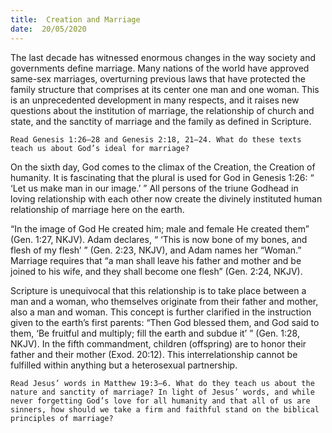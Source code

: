 ```yaml
---
title:  Creation and Marriage
date:  20/05/2020
---
```


The last decade has witnessed enormous changes in the way society and governments define marriage. Many nations of the world have approved same-sex marriages, overturning previous laws that have protected the family structure that comprises at its center one man and one woman. This is an unprecedented development in many respects, and it raises new questions about the institution of marriage, the relationship of church and state, and the sanctity of marriage and the family as defined in Scripture.

`Read Genesis 1:26–28 and Genesis 2:18, 21–24. What do these texts teach us about God’s ideal for marriage?`

On the sixth day, God comes to the climax of the Creation, the Creation of humanity. It is fascinating that the plural is used for God in Genesis 1:26: “ ‘Let us make man in our image.’ ” All persons of the triune Godhead in loving relationship with each other now create the divinely instituted human relationship of marriage here on the earth.

“In the image of God He created him; male and female He created them” (Gen. 1:27, NKJV). Adam declares, “ ‘This is now bone of my bones, and flesh of my flesh’ ” (Gen. 2:23, NKJV), and Adam names her “Woman.” Marriage requires that “a man shall leave his father and mother and be joined to his wife, and they shall become one flesh” (Gen. 2:24, NKJV).

Scripture is unequivocal that this relationship is to take place between a man and a woman, who themselves originate from their father and mother, also a man and woman. This concept is further clarified in the instruction given to the earth’s first parents: “Then God blessed them, and God said to them, ‘Be fruitful and multiply; fill the earth and subdue it’ ” (Gen. 1:28, NKJV). In the fifth commandment, children (offspring) are to honor their father and their mother (Exod. 20:12). This interrelationship cannot be fulfilled within anything but a heterosexual partnership.

`Read Jesus’ words in Matthew 19:3–6. What do they teach us about the nature and sanctity of marriage? In light of Jesus’ words, and while never forgetting God’s love for all humanity and that all of us are sinners, how should we take a firm and faithful stand on the biblical principles of marriage?`